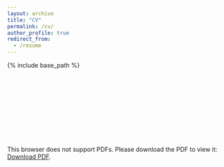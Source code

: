 ```yaml
---
layout: archive
title: "CV"
permalink: /cv/
author_profile: true
redirect_from:
  - /resume
---
```


{% include base_path %}

<object data="https://solomonfentonmiller.github.io/files/Fenton-Miller_CV_2018.pdf" type="application/pdf" width="750px" height="750px">
    <embed src="https://solomonfentonmiller.github.io/files/Fenton-Miller_CV_2018.pdf" type="application/pdf">
        <p>This browser does not support PDFs. Please download the PDF to view it: <a href="https://solomonfentonmiller.github.io/files/Fenton-Miller_CV_2018.pdf">Download PDF</a>.</p>
    </embed>
</object>
